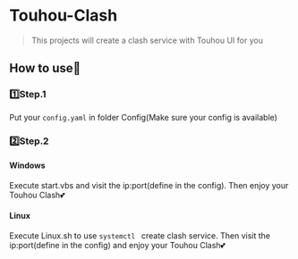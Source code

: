 # Touhou-Clash

> This projects will create a  clash service with Touhou UI for you

## How to use🤔

### 1️⃣Step.1

Put your `config.yaml` in folder Config(Make sure your config is available)

### 2️⃣Step.2

#### Windows

Execute start.vbs and visit the ip:port(define in the config). Then enjoy your Touhou Clash💕

#### Linux

Execute Linux.sh to use `systemctl ` create clash service. Then visit the ip:port(define in the config) and enjoy your Touhou Clash💕


